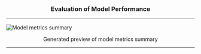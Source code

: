 <h3 align="center">
  Evaluation of Model Performance
</h3>

---

![Model metrics summary](https://user-images.githubusercontent.com/65748007/164270031-0799c24a-ded7-4445-9e23-c660f3ba3e6d.png)
<p align="center">
    Generated preview of model metrics summary
</p>

---